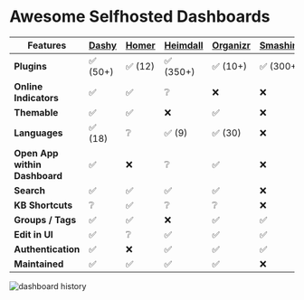 
# Awesome Selfhosted Dashboards


| Features | [Dashy][Dashy] | [Homer][Homer] | [Heimdall][Heimdall] | [Organizr][Organizr] | [Smashing][Smashing] | [flame][flame] | [DashMachine][DashMachine] | [Homepage][Homepage]
|---|---|---|---|---|---|---|---|---|
| **Plugins** | ✅ (50+) | ✅ (12) | ✅ (350+) | ✅ (10+) | ✅ (300+) | ❌ (1) | ❌ | ✅ (60+) 
| **Online Indicators** | ✅ | ✅ | ❔  | ❌ | ❌ | ❌ | ❌ | ✅ 
| **Themable** | ✅ | ✅ | ❌ | ✅ | ❌ | ✅ | ✅ | ✅ 
| **Languages** | ✅ (18) | ❔ | ✅ (9) | ✅ (30) | ❌ | ❌ | ❌ | ✅ 
| **Open App<br>within Dashboard** | ✅ | ❌ | ❔ | ✅ | ❌ | ✅ | ✅ | ❌ 
| **Search** | ✅ | ✅ | ✅ | ✅ | ❌ | ✅ | ✅ | ✅ 
| **KB Shortcuts** | ❔ | ✅ | ❔ | ❔ | ❌ | ❔ | ❌ | ❌ 
| **Groups / Tags** | ✅ | ✅ | ❌ | ✅ | ✅ | ✅ | ✅ | ✅ 
| **Edit in UI** | ✅ | ❔ | ✅ | ✅ | ✅ | ✅ | ✅ | ❌ 
| **Authentication** | ✅ | ❌ | ✅ | ✅ | ✅ | ✅ | ❌ | ❌ 
| **Maintained** | ✅ | ✅ | ✅ | ✅ | ❌ | ❌ | ❌ | ✅ 


[Dashy]: https://github.com/lissy93/dashy
[Homer]: https://github.com/bastienwirtz/homer
[Heimdall]: https://github.com/linuxserver/Heimdall
[Organizr]: https://github.com/causefx/Organizr
[Smashing]: https://github.com/Smashing/smashing
[flame]: https://github.com/pawelmalak/flame
[DashMachine]: https://github.com/rmountjoy92/DashMachine
[Homepage]: https://github.com/benphelps/homepage

![dashboard history](https://api.star-history.com/svg?repos=lissy93/dashy,pawelmalak/flame,bastienwirtz/homer,rmountjoy92/DashMachine,causefx/Organizr,linuxserver/Heimdall,Smashing/smashing,ajnart/homarr,benphelps/homepage&type=Date)
